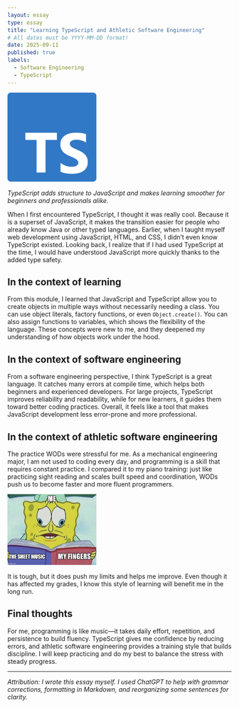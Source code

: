 ```yaml
---
layout: essay
type: essay
title: "Learning TypeScript and Athletic Software Engineering"
# All dates must be YYYY-MM-DD format!
date: 2025-09-11
published: true
labels:
  - Software Engineering
  - TypeScript
---
```


<img width="200px" class="rounded float-start pe-4" src="../img/Typescript.png">

*TypeScript adds structure to JavaScript and makes learning smoother for beginners and professionals alike.*

When I first encountered TypeScript, I thought it was really cool. Because it is a superset of JavaScript, it makes the transition easier for people who already know Java or other typed languages. Earlier, when I taught myself web development using JavaScript, HTML, and CSS, I didn’t even know TypeScript existed. Looking back, I realize that if I had used TypeScript at the time, I would have understood JavaScript more quickly thanks to the added type safety.  

## In the context of learning

From this module, I learned that JavaScript and TypeScript allow you to create objects in multiple ways without necessarily needing a class. You can use object literals, factory functions, or even `Object.create()`. You can also assign functions to variables, which shows the flexibility of the language. These concepts were new to me, and they deepened my understanding of how objects work under the hood.  

## In the context of software engineering

From a software engineering perspective, I think TypeScript is a great language. It catches many errors at compile time, which helps both beginners and experienced developers. For large projects, TypeScript improves reliability and readability, while for new learners, it guides them toward better coding practices. Overall, it feels like a tool that makes JavaScript development less error-prone and more professional.  

## In the context of athletic software engineering

The practice WODs were stressful for me. As a mechanical engineering major, I am not used to coding every day, and programming is a skill that requires constant practice. I compared it to my piano training: just like practicing sight reading and scales built speed and coordination, WODs push us to become faster and more fluent programmers.  

<img width="200px" class="rounded float-start pe-4" src="../img/5t7xin.jpg">

It is tough, but it does push my limits and helps me improve. Even though it has affected my grades, I know this style of learning will benefit me in the long run.  

## Final thoughts

For me, programming is like music—it takes daily effort, repetition, and persistence to build fluency. TypeScript gives me confidence by reducing errors, and athletic software engineering provides a training style that builds discipline. I will keep practicing and do my best to balance the stress with steady progress.  

---

*Attribution: I wrote this essay myself. I used ChatGPT to help with grammar corrections, formatting in Markdown, and reorganizing some sentences for clarity.*  

